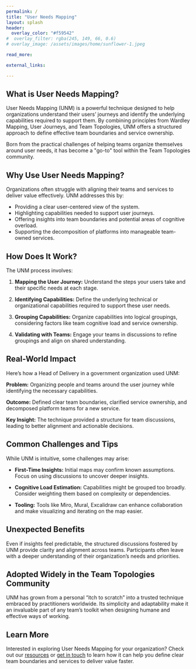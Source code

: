 ```yaml
---
permalink: /
title: "User Needs Mapping"
layout: splash
header: 
  overlay_color: "#f59542"
#  overlay_filter: rgba(245, 149, 66, 0.6)
# overlay_image: /assets/images/home/sunflower-1.jpeg

read_more:

external_links:

---
```



## What is User Needs Mapping?
User Needs Mapping (UNM) is a powerful technique designed to help organizations understand their users’ journeys and identify the underlying capabilities required to support them. By combining principles from Wardley Mapping, User Journeys, and Team Topologies, UNM offers a structured approach to define effective team boundaries and service ownership.

Born from the practical challenges of helping teams organize themselves around user needs, it has become a "go-to" tool within the Team Topologies community.

## Why Use User Needs Mapping?
Organizations often struggle with aligning their teams and services to deliver value effectively. UNM addresses this by:

- Providing a clear user-centered view of the system.
- Highlighting capabilities needed to support user journeys.
- Offering insights into team boundaries and potential areas of cognitive overload.
- Supporting the decomposition of platforms into manageable team-owned services.

## How Does It Work?
The UNM process involves:

1. **Mapping the User Journey:** Understand the steps your users take and their specific needs at each stage.

2. **Identifying Capabilities:** Define the underlying technical or organizational capabilities required to support these user needs.

3. **Grouping Capabilities:** Organize capabilities into logical groupings, considering factors like team cognitive load and service ownership.

4. **Validating with Teams:** Engage your teams in discussions to refine groupings and align on shared understanding.

## Real-World Impact
Here’s how a Head of Delivery in a government organization used UNM:

**Problem:** Organizing people and teams around the user journey while identifying the necessary capabilities.

**Outcome:** Defined clear team boundaries, clarified service ownership, and decomposed platform teams for a new service.

**Key Insight:** The technique provided a structure for team discussions, leading to better alignment and actionable decisions.

## Common Challenges and Tips
While UNM is intuitive, some challenges may arise:

- **First-Time Insights:**
  Initial maps may confirm known assumptions. Focus on using discussions to uncover deeper insights.

- **Cognitive Load Estimation:**
  Capabilities might be grouped too broadly. Consider weighting them based on complexity or dependencies.

- **Tooling:**
  Tools like Miro, Mural, Excalidraw can enhance collaboration and make visualizing and iterating on the map easier.

## Unexpected Benefits
Even if insights feel predictable, the structured discussions fostered by UNM provide clarity and alignment across teams. Participants often leave with a deeper understanding of their organization’s needs and priorities.

## Adopted Widely in the Team Topologies Community
UNM has grown from a personal “itch to scratch” into a trusted technique embraced by practitioners worldwide. Its simplicity and adaptability make it an invaluable part of any team’s toolkit when designing humane and effective ways of working.

## Learn More
Interested in exploring User Needs Mapping for your organization? Check out our [resources](./resources) or [get in touch](./contact) to learn how it can help you define clear team boundaries and services to deliver value faster.
